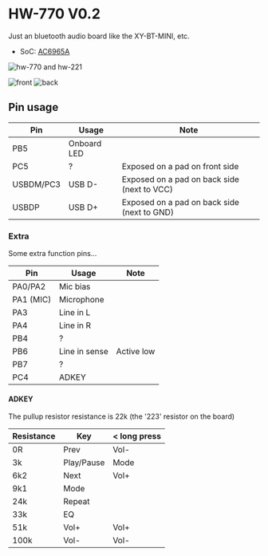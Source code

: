 # HW-770 V0.2

Just an bluetooth audio board like the XY-BT-MINI, etc.

- SoC: [AC6965A](../../chips/br25/index.md#ac6965a)

![hw-770 and hw-221](20220707_172552.jpg)

![front](20220707_172919.jpg)
![back](20220707_172913.jpg)

## Pin usage

| Pin       | Usage         | Note                                        |
|-----------|---------------|---------------------------------------------|
| PB5       | Onboard LED   |                                             |
| PC5       | ?             | Exposed on a pad on front side              |
| USBDM/PC3 | USB D-        | Exposed on a pad on back side (next to VCC) |
| USBDP     | USB D+        | Exposed on a pad on back side (next to GND) |

### Extra

Some extra function pins...

| Pin       | Usage         | Note                                        |
|-----------|---------------|---------------------------------------------|
| PA0/PA2   | Mic bias      |                                             |
| PA1 (MIC) | Microphone    |                                             |
| PA3       | Line in L     |                                             |
| PA4       | Line in R     |                                             |
| PB4       | ?             |                                             |
| PB6       | Line in sense | Active low                                  |
| PB7       | ?             |                                             |
| PC4       | ADKEY         |                                             |

#### ADKEY

The pullup resistor resistance is 22k (the '223' resistor on the board)

| Resistance | Key        | < long press |
|------------|------------|--------------|
| 0R         | Prev       | Vol-         |
| 3k         | Play/Pause | Mode         |
| 6k2        | Next       | Vol+         |
| 9k1        | Mode       |              |
| 24k        | Repeat     |              |
| 33k        | EQ         |              |
| 51k        | Vol+       | Vol+         |
| 100k       | Vol-       | Vol-         |

